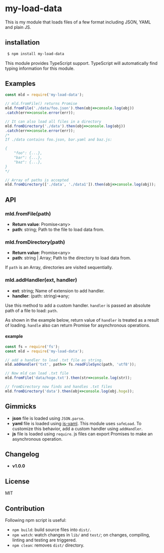 # my-load-data
This is my module that loads files of a few format including JSON, YAML and plain JS.

## installation
```sh
 $ npm install my-load-data
```

This module provides TypeScript support. TypeScript will automatically find typing information for this module.

## Examples
```js
const mld = require('my-load-data');

// mld.fromFile() returns Promise
mld.fromFile('./data/foo.json').then(obj=>console.log(obj))
.catch(err=>console.error(err));

// It can also load all files in a directory
mld.fromDirectory('./data').then(obj=>console.log(obj))
.catch(err=>console.error(err));
/*
If ./data contains foo.json, bar.yaml and baz.js:

{
    "foo": {...},
    "bar": {...},
    "baz": {...},
}
*/

// Array of paths is accepted
mld.fromDirectory(['./data', './data1']).then(obj=>console.log(obj));
```

## API

### mld.fromFile(path)
- **Return value**: Promise&lt;any&gt;
- **path**: string; Path to the file to load data from.

### mld.fromDirectory(path)
- **Return value**: Promise&lt;any&gt;
- **path**: string | Array<string>; Path to the directory to load data from.

If `path` is an Array, directories are visited sequentially. 

### mld.addHandler(ext, handler)
- **ext**: string; Name of extension to add handler.
- **handler**: (path: string)=&gt;any;

Use this method to add a custom handler. `handler` is passed an absolute path of a file to load: `path`.

As shown in the example below, return value of `handler` is treated as a result of loading. `handle` also can return Promise for asynchronous operations.

#### example
```js
const fs = require('fs');
const mld = require('my-load-data');

// add a handler to load .txt file as string.
mld.addHandler('txt', path=> fs.readFileSync(path, 'utf8'));

// Now mld can load .txt file
mld.fromFile('data/hoge.txt').then(str=>console.log(str));

// fromDirectory now finds and handles .txt files
mld.fromDirectory('data').then(obj=>console.log(obj.hoge));
```

## Gimmicks
- **json** file is loaded using `JSON.parse`.
- **yaml** file is loaded using [js-yaml](https://www.npmjs.com/package/js-yaml). This module uses `safeLoad`. To customize this behavior, add a custom handler using `addHandler`.
- **js** file is loaded using `require`. js files can export Promises to make an asynchronous operation.

## Changelog
- **v1.0.0**

## License
MIT

## Contribution
Following npm script is useful:

- `npm build`: build source files into `dist/`.
- `npm watch`: watch changes in `lib/` and `test/`; on changes, compiling, linting and testing are triggered.
- `npm clean`: removes `dist/` directory.